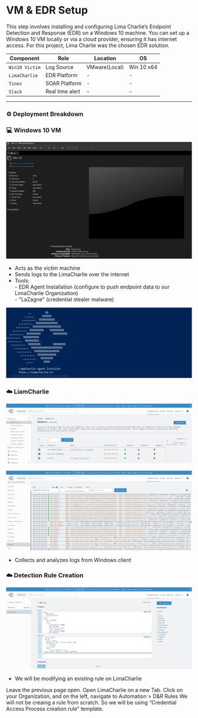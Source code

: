 # VM & EDR Setup

This step involves installing and configuring Lima Charlie’s Endpoint Detection and Response (EDR) on a Windows 10 machine.
You can set up a Windows 10 VM locally or via a cloud provider, ensuring it has internet access.
For this project, Lima Charlie was the chosen EDR solution.

| Component | Role | Location | OS
| --- | --- | --- | ---- |
| `Win10 Victim` | Log Source | VMware(Local) | Win 10 x64 |
| `LimaCharlie` | EDR Platform | - | - |
| `Tines` | SOAR Platform | - | - |
| `Slack` | Real time alert | - | - |

---

### ⚙️ Deployment Breakdown

### 💻 **Windows 10 VM**  

![image.png](media/VM%20&%20EDR%20Setup/image1.png)

- Acts as the victim machine
- Sends logs to the LimaCharlie over the internet
- Tools:<br>
       - EDR Agent Installation (configure to push endpoint data to our LimaCharlie Organization)<br>
       - "LaZagne" (credential stealer malware)

![image.png](media/VM%20&%20EDR%20Setup/image2.png)

### ☁️ **LiamCharlie**

![image.png](media/VM%20&%20EDR%20Setup/image3.png)
<br> <br>
![image.png](media/VM%20&%20EDR%20Setup/image4.png)

- Collects and analyzes logs from Windows client

### ☁️ **Detection Rule Creation**

![image.png](media/VM%20&%20EDR%20Setup/image5.png)

- We will be modifying an existing rule on LimaCharlie

Leave the previous page open. Open LimaCharlie on a new Tab.
Click on your Organization, and on the left, navigate to Automation > D&R Rules
We will not be creaing a rule from scratch. So we will be using “Credential Access Process creation rule” template.





